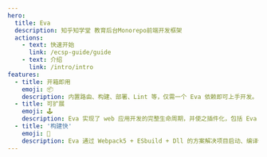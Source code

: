 ```yaml
---
hero:
  title: Eva
  description: 知乎知学堂 教育后台Monorepo前端开发框架
  actions:
    - text: 快速开始
      link: /ecsp-guide/guide
    - text: 介绍
      link: /intro/intro
features:
  - title: 开箱即用
    emoji: 📦
    description: 内置路由、构建、部署、Lint 等，仅需一个 Eva 依赖即可上手开发。
  - title: 可扩展
    emoji: 🕹️
    description: Eva 实现了 web 应用开发的完整生命周期，并使之插件化，包括 Eva 内部功能也是全由插件实现。
  - title: '构建快'
    emoji: 🚀
    description: Eva 通过 Webpack5 + ESbuild + Dll 的方案解决项目启动、编译慢的问题。
---
```

